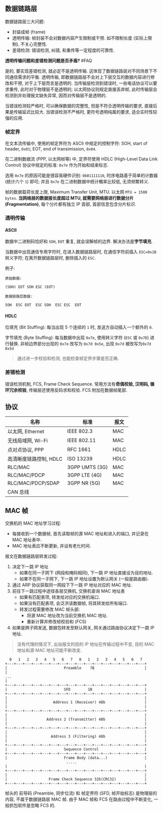 ## 数据链路层

数据链路层三大问题:
- 封装成帧 (frame)
- 透明传输: 帧封装不会对数据内容产生限制或干预. 如不限制长度 (实际上限制), 不关心完整性.
- 差错检测: 错误检测, 纠错, 和重传等一定程度的可靠性.

**透明传输问题和差错检测问题是否矛盾?** #FAQ 

是的, 要实现差错检测, 就必定不是透明传输. 这体现了数据链路层对不同场景下不同通信需求的平衡. 透明传输, 即数据链路层不会对上下层交互的数据内容进行修改和干预, 对于上下层而言是透明的. 当传输层检测到错误时, 一些电话协议可以要求重传, 此时对于物理层不是透明的; 以太网协议则规定直接丢弃帧, 此时传输层会检测到并处理报文缺失异常, 因而对传输层不是透明的. 

当错误检测较严格时, 可以确保数据的完整性, 但是不符合透明传输的要求, 直接后果是传输延迟比较大. 当错误检测不严格时, 更符号透明纯属的要求, 适合实时性较强的应用.

### 帧定界

在文本流传输中, 使用的帧定界符为 ASCII 中规定的控制字符: SOH, start of header, `0x01`; EOT, end of transimission, `0x04`. 

在二进制数据流 (PPP, 以太网帧等) 中, 定界符使用 HDLC (High-Level Data Link Control) 协议中规定的标准: `0x7e` 作为开始和结束标志. 

选用 `0x7e` 的原因可能是很容易硬件识别: `0b01111110`, 时序电路基于简单的计数器 (统计六个 `1`) 即可; 并且 `0x7e` 在二进制数据中统计概率比较低, 无须频繁转义.

帧的数据载荷长度上限, Maximum Transfer Unit, MTU. 以太网 `MTU = 1500 bytes`. **当网络层的数据报长度超过 MTU, 就需要网络层进行数据分片 (Fragmentation)**, 每个分片都有独立 IP 首部, 首部信息包含分片标识. 

### 透明传输

#### ASCII

数据中二进制码恰好和 `SOH`, `EOT` 重复, 就会误解帧的边界. 解决办法是**字节填充**.

当数据中出现通信专用字符时, 在进入数据链路层时, 在通信字符前插入 `ESC=0x1B` 转义字符; 在离开数据链路层时, 删除插入的 `ESC`.

例子:  

```
原始数据:

(SOH) EOT SOH ESC (EOT)

数据链路层数据:

SOH  ESC EOT  ESC SOH  ESC ESC  EOT
```

#### HDLC

位填充 (Bit Stuffing): 每当出现 5 个连续的 `1` 时, 发送方自动插入一个额外的 `0`.

字节填充 (Byte Stuffing): 每当数据中出现 `0x7e`, 使用转义字符 (`ESC` 或 `0x7D`) 进行替换. 非帧边界部分出现的 `0x7e` 改写为 `0x7d 0x5e`, 出现 `0x7d` 被改写为`0x7d 0x5d`

> 通过进一步校验和检测, 也能检查帧定界步骤是否正确.

### 差错检测

错误检测机制, FCS, Frame Check Sequence. 常用方法有**奇偶校验, 汉明码, 循环冗余校验**, 传输层还使用反码求和校验. FCS 附加在数据帧尾部.

## 协议

| 名称                   | 标准        | 报文 |
| ---------------------- | ----------- | ---- |
| 以太网, Ethernet       | IEEE 802.3  | MAC  |
| 无线局域网, Wi-Fi      | IEEE 802.11 | MAC  |
| 点对点协议, PPP        | RFC 1661    | HDLC |
| 高清晰度链路控制, HDLC | ISO 13239   | HDLC |
| RLC/MAC                | 3GPP UMTS (3G)   |  MAC    |
| RLC/MAC/PDCP           | 3GPP LTE (4G)   |  MAC    |
| RLC/MAC/PDCP/SDAP      | 3GPP NR (5G)           | MAC     |
| CAN 总线 | | |

## MAC 帧

交换机的 MAC 地址学习过程:
- 每接收到一个数据帧, 首先读取帧的源 MAC 地址和进入的端口, 并记录在 MAC 地址表中. 
- MAC 地址表应不断更新, 并设有老化时间.

报文在数据链路层转发过程:
1. 决定下一跳 IP 地址
	- 如果在同一子网下 (网段和掩码相同), 下一跳 IP 地址直接设为目的地址.
	- 如果不在同一子网下, 下一跳 IP 地址设置为默认网关 (一般是路由器).
2. 通过 ARP 协议获取同一网段下下一跳 IP 地址对应的 MAC 地址.
3. 前往下一跳过程中途径各层交换机, 交换机查询 MAC 地址表
	- 如果有匹配表项, 转发给对应的交换机端口.
	- 如果没有匹配表项, 会泛洪该数据帧, 将其转发给所有端口.
	- 转发过程需要修改 MAC 帧头部:
		- 将源 MAC 地址改为当前交换机 MAC 地址.
		- 重新计算并修改帧校验和 (FCS)
4. 如果是跨子网发送, 数据包转发至默认网关, 网关通过路由协议决定下一跳 IP 地址.

> 没有代理的情况下, 出站报文的目的 IP 地址在传输过程中不变, 目的 MAC 地址和源 MAC 地址可能不断改变.

```
  0   1   2   3   4   5   6   7   0   1   2   3   4   5   6   7
+---+---+---+---+---+---+---+---+---+---+---+---+---+---+---+---+
|                          Preamble    7B                       |
| 
...
|
+---+---+---+---+---+---+---+---+---+---+---+---+---+---+---+---+
|                          SFD        1B                        |
+---+---+---+---+---+---+---+---+---+---+---+---+---+---+---+---+
|                                                               |
|                     Address 1 (Receiver) 48b                  |
|                                                               |
+---+---+---+---+---+---+---+---+---+---+---+---+---+---+---+---+
|                                                               |
|                  Address 2 (Transmitter) 48b                  |
|                                                               |
+---+---+---+---+---+---+---+---+---+---+---+---+---+---+---+---+
|                                                               |
|                    Address 3 (Filtering) 48b                  |
|                                                               |
+---+---+---+---+---+---+---+---+---+---+---+---+---+---+---+---+
|                          Sequence Control                     |
+---+---+---+---+---+---+---+---+---+---+---+---+---+---+---+---+
|                          Frame Body (data...)                 |
                            .....
|                                                               |
+---+---+---+---+---+---+---+---+---+---+---+---+---+---+---+---+
|                                                               |
|                   Frame Check Sequence 32b(CRC32)             |
+---+---+---+---+---+---+---+---+---+---+---+---+---+---+---+---+
```

帧头的 前导码 (Preamble, 同步位流) 和 帧定界符 (SFD, 帧开始标志) 是物理层的内容, 不属于数据链路层 MAC 帧. 由于 MAC 帧和 FCS 在路由过程中不断变化, 一般抓包软件是忽略 FCS 的.